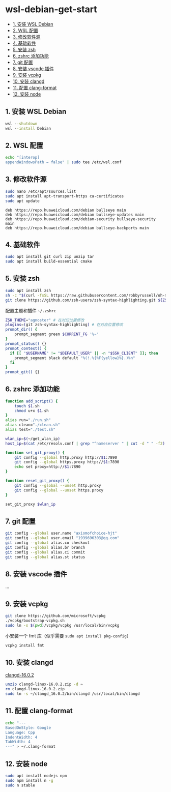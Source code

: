 # wsl-debian-get-start

- [1. 安装 WSL Debian](#1-安装-wsl-debian)
- [2. WSL 配置](#2-wsl-配置)
- [3. 修改软件源](#3-修改软件源)
- [4. 基础软件](#4-基础软件)
- [5. 安装 zsh](#5-安装-zsh)
- [6. zshrc 添加功能](#6-zshrc-添加功能)
- [7. git 配置](#7-git-配置)
- [8. 安装 vscode 插件](#8-安装-vscode-插件)
- [9. 安装 vcpkg](#9-安装-vcpkg)
- [10. 安装 clangd](#10-安装-clangd)
- [11. 配置 clang-format](#11-配置-clang-format)
- [12. 安装 node](#12-安装-node)

## 1. 安装 WSL Debian

```bat
wsl --shutdown
wsl --install Debian
```

## 2. WSL 配置

```sh
echo "[interop]
appendWindowsPath = false" | sudo tee /etc/wsl.conf
```

## 3. 修改软件源

```sh
sudo nano /etc/apt/sources.list
sudo apt install apt-transport-https ca-certificates
sudo apt update
```

```text
deb https://repo.huaweicloud.com/debian bullseye main
deb https://repo.huaweicloud.com/debian bullseye-updates main
deb https://repo.huaweicloud.com/debian-security bullseye-security main
deb https://repo.huaweicloud.com/debian bullseye-backports main
```

## 4. 基础软件

```sh
sudo apt install git curl zip unzip tar
sudo apt install build-essential cmake
```

## 5. 安装 zsh

```sh
sudo apt install zsh
sh -c "$(curl -fsSL https://raw.githubusercontent.com/robbyrussell/oh-my-zsh/master/tools/install.sh)"
git clone https://github.com/zsh-users/zsh-syntax-highlighting.git ${ZSH_CUSTOM:-~/.oh-my-zsh}/plugins/zsh-syntax-highlighting
```

配置主题和插件 `~/.zshrc`

```sh
ZSH_THEME="agnoster" # 在对应位置修改
plugins=(git zsh-syntax-highlighting) # 在对应位置修改
prompt_dir() {
    prompt_segment green $CURRENT_FG '%~'
}
prompt_status() {}
prompt_context() {
  if [[ "$USERNAME" != "$DEFAULT_USER" || -n "$SSH_CLIENT" ]]; then
    prompt_segment black default "%(!.%{%F{yellow}%}.)%n"
  fi
}
prompt_git() {}
```

## 6. zshrc 添加功能

```sh
function add_script() {
    touch $1.sh
    chmod u+x $1.sh
}
alias run="./run.sh"
alias clean="./clean.sh"
alias test="./test.sh"

wlan_ip=$(~/get_wlan_ip)
host_ip=$(cat /etc/resolv.conf | grep "^nameserver " | cut -d " " -f2)

function set_git_proxy() {
    git config --global http.proxy http://$1:7890
    git config --global https.proxy http://$1:7890
    echo set proxy=http://$1:7890
}

function reset_git_proxy() {
    git config --global --unset http.proxy
    git config --global --unset https.proxy
}

set_git_proxy $wlan_ip
```

## 7. git 配置

```sh
git config --global user.name "axiomofchoice-hjt"
git config --global user.email "1939696303@qq.com"
git config --global alias.co checkout
git config --global alias.br branch
git config --global alias.ci commit
git config --global alias.st status
```

## 8. 安装 vscode 插件

...

## 9. 安装 vcpkg

```sh
git clone https://github.com/microsoft/vcpkg
./vcpkg/bootstrap-vcpkg.sh
sudo ln -s $(pwd)/vcpkg/vcpkg /usr/local/bin/vcpkg
```

小安装一个 fmt 库（似乎需要 `sudo apt install pkg-config`）

```sh
vcpkg install fmt
```

## 10. 安装 clangd

[clangd-16.0.2](https://github.com/clangd/clangd/releases/download/16.0.2/clangd-linux-16.0.2.zip)

```sh
unzip clangd-linux-16.0.2.zip -d ~
rm clangd-linux-16.0.2.zip
sudo ln -s ~/clangd_16.0.2/bin/clangd /usr/local/bin/clangd
```

## 11. 配置 clang-format

```sh
echo "---
BasedOnStyle: Google
Language: Cpp
IndentWidth: 4
TabWidth: 4
---" > ~/.clang-format
```

## 12. 安装 node

```sh
sudo apt install nodejs npm
sudo npm install n -g
sudo n stable
```
